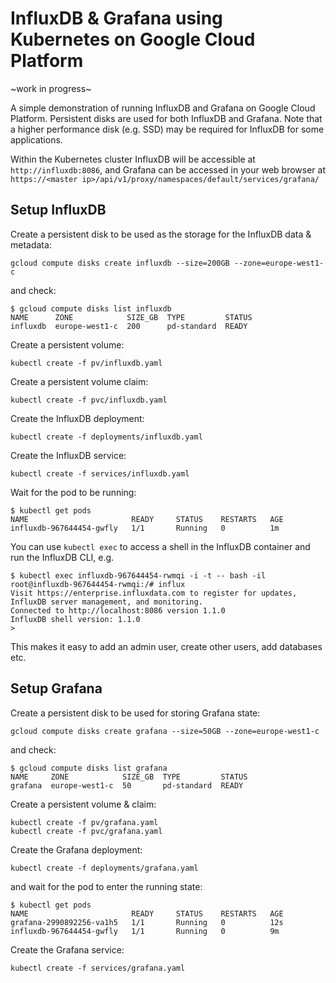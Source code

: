 # InfluxDB & Grafana using Kubernetes on Google Cloud Platform

~work in progress~

A simple demonstration of running InfluxDB and Grafana on Google Cloud Platform. Persistent disks are used for both InfluxDB and Grafana. Note that a higher performance disk (e.g. SSD) may be required for InfluxDB for some applications.

Within the Kubernetes cluster InfluxDB will be accessible at `http://influxdb:8086`, and Grafana can be accessed in your web browser at `https://<master ip>/api/v1/proxy/namespaces/default/services/grafana/`

## Setup InfluxDB
Create a persistent disk to be used as the storage for the InfluxDB data & metadata:
```
gcloud compute disks create influxdb --size=200GB --zone=europe-west1-c
```
and check:
```
$ gcloud compute disks list influxdb
NAME      ZONE            SIZE_GB  TYPE         STATUS
influxdb  europe-west1-c  200      pd-standard  READY
```
Create a persistent volume:
```
kubectl create -f pv/influxdb.yaml
```
Create a persistent volume claim:
```
kubectl create -f pvc/influxdb.yaml
```
Create the InfluxDB deployment:
```
kubectl create -f deployments/influxdb.yaml
```
Create the InfluxDB service:
```
kubectl create -f services/influxdb.yaml
```
Wait for the pod to be running:
```
$ kubectl get pods
NAME                       READY     STATUS    RESTARTS   AGE
influxdb-967644454-gwfly   1/1       Running   0          1m
```
You can use `kubectl exec` to access a shell in the InfluxDB container and run the InfluxDB CLI, e.g.
```
$ kubectl exec influxdb-967644454-rwmqi -i -t -- bash -il
root@influxdb-967644454-rwmqi:/# influx
Visit https://enterprise.influxdata.com to register for updates, InfluxDB server management, and monitoring.
Connected to http://localhost:8086 version 1.1.0
InfluxDB shell version: 1.1.0
>
```
This makes it easy to add an admin user, create other users, add databases etc.

## Setup Grafana
Create a persistent disk to be used for storing Grafana state:
```
gcloud compute disks create grafana --size=50GB --zone=europe-west1-c
```
and check:
```
$ gcloud compute disks list grafana
NAME     ZONE            SIZE_GB  TYPE         STATUS
grafana  europe-west1-c  50       pd-standard  READY
```
Create a persistent volume & claim:
```
kubectl create -f pv/grafana.yaml
kubectl create -f pvc/grafana.yaml
```
Create the Grafana deployment:
```
kubectl create -f deployments/grafana.yaml
```
and wait for the pod to enter the running state:
```
$ kubectl get pods
NAME                       READY     STATUS    RESTARTS   AGE
grafana-2990892256-va1h5   1/1       Running   0          12s
influxdb-967644454-gwfly   1/1       Running   0          9m
```
Create the Grafana service:
```
kubectl create -f services/grafana.yaml
```
